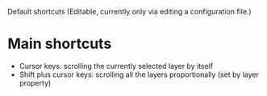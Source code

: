 Default shortcuts (Editable, currently only via editing a configuration file.)

# Main shortcuts

* Cursor keys: scrolling the currently selected layer by itself
* Shift plus cursor keys: scrolling all the layers proportionally (set by layer property)